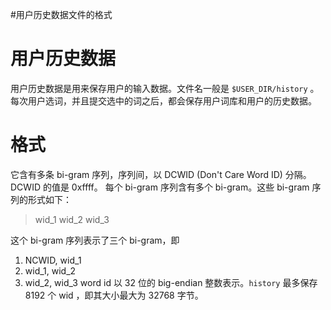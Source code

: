 #用户历史数据文件的格式

# 用户历史数据 #

用户历史数据是用来保存用户的输入数据。文件名一般是 `$USER_DIR/history` 。每次用户选词，并且提交选中的词之后，都会保存用户词库和用户的历史数据。

# 格式 #

它含有多条 bi-gram 序列，序列间，以 DCWID (Don't Care Word ID) 分隔。DCWID 的值是 0xffff。
每个 bi-gram 序列含有多个 bi-gram。这些 bi-gram 序列的形式如下：

> wid\_1 wid\_2 wid\_3

这个 bi-gram 序列表示了三个 bi-gram，即
  1. NCWID, wid\_1
  1. wid\_1, wid\_2
  1. wid\_2, wid\_3
word id 以 32 位的 big-endian 整数表示。`history` 最多保存 8192 个 wid ，即其大小最大为 32768 字节。